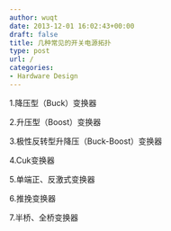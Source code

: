 ```yaml
---
author: wuqt
date: 2013-12-01 16:02:43+00:00
draft: false
title: 几种常见的开关电源拓扑
type: post
url: /
categories:
- Hardware Design
---
```


1.降压型（Buck）变换器

2.升压型（Boost）变换器

3.极性反转型升降压（Buck-Boost）变换器

4.Cuk变换器

5.单端正、反激式变换器

6.推挽变换器

7.半桥、全桥变换器


